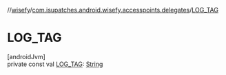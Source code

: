 //[wisefy](../../index.md)/[com.isupatches.android.wisefy.accesspoints.delegates](index.md)/[LOG_TAG](-l-o-g_-t-a-g.md)

# LOG_TAG

[androidJvm]\
private const val [LOG_TAG](-l-o-g_-t-a-g.md): [String](https://kotlinlang.org/api/latest/jvm/stdlib/kotlin/-string/index.html)
